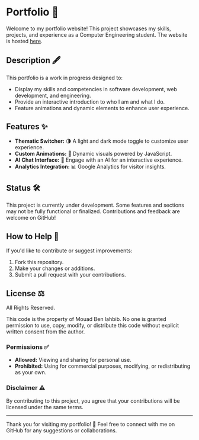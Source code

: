 # Portfolio 🎨

Welcome to my portfolio website! This project showcases my skills, projects, and experience as a Computer Engineering student. The website is hosted [here](https://popolekok0.github.io/Portfolio/).

## Description 🖋️

This portfolio is a work in progress designed to:  
- Display my skills and competencies in software development, web development, and engineering.  
- Provide an interactive introduction to who I am and what I do.  
- Feature animations and dynamic elements to enhance user experience.

## Features ✨

- **Thematic Switcher:** 🌗 A light and dark mode toggle to customize user experience.  
- **Custom Animations:** 🎥 Dynamic visuals powered by JavaScript.   
- **AI Chat Interface:** 🤖 Engage with an AI for an interactive experience.
- **Analytics Integration:** 📊 Google Analytics for visitor insights.

## Status 🛠️

This project is currently under development. Some features and sections may not be fully functional or finalized. Contributions and feedback are welcome on GitHub!

## How to Help 🤝

If you'd like to contribute or suggest improvements:  
1. Fork this repository.  
2. Make your changes or additions.  
3. Submit a pull request with your contributions.

## License ⚖️

All Rights Reserved.

This code is the property of Mouad Ben lahbib. No one is granted permission to use, copy, modify, or distribute this code without explicit written consent from the author.


### Permissions ✅
- **Allowed:** Viewing and sharing for personal use.  
- **Prohibited:** Using for commercial purposes, modifying, or redistributing as your own.

### Disclaimer ⚠️
By contributing to this project, you agree that your contributions will be licensed under the same terms.

---

Thank you for visiting my portfolio! 🌟 Feel free to connect with me on GitHub for any suggestions or collaborations.

